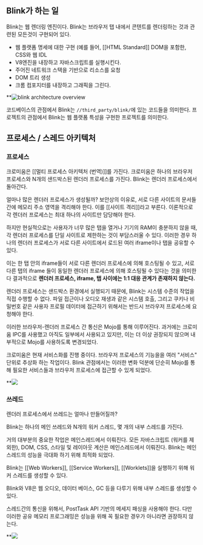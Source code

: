 ## Blink가 하는 일

Blink는 웹 렌더링 엔진이다. Blink는 브라우저 탭 내에서 콘텐트를 렌더링하는 것과 관련된 모든것이 구현되어 있다.

- 웹 플랫폼 명세에 대한 구현 (예를 들어, [[HTML Standard]] DOM을 포함한, CSS와 웹 IDL
- V8엔진을 내장하고 자바스크립트를 실행시킨다.
- 주어진 네트워크 스택을 기반으로 리소스를 요청
- DOM 트리 생성
- 크롬 컴포지터를 내장하고 그래픽을 그린다.


**![blink architecture overview](https://lh7-rt.googleusercontent.com/docsz/AD_4nXcTwceLGlhl_tz2-_owU-H8MRqnnP8AI6prCXQ2fREd_ojT-XguynoSpiJ6EtLxzSfXNctP3ahnmppvD9QEvUmbPNTzxbN8Qyqbor7Mqu7U-J0U7169ehS37MdIPR5-WG7oAMzBswh967Z4dpgkCjy6yA?key=Et97q4nHQxscz-mVQ1bXfw)

코드베이스의 관점에서 Blink는 `//third_party/blink/`에 있는 코드들을 의미한다. 프로젝트의 관점에서 Blink는 웹 플랫폼 특성을 구현한 프로젝트를 의미한다.

## 프로세스 / 스레드 아키텍처

### 프로세스

크로미움은 [[멀티 프로세스 아키텍처 (번역)]]를 가진다. 크로미움은 하나의 브라우저 프로세스와 N개의 샌드박스된 렌더러 프로세스를 가진다. Blink는 렌더러 프로세스에서 돌아간다.

얼마나 많은 렌더러 프로세스가 생성될까? 보안상의 이유로, 서로 다른 사이트의 문서들 간에 메모리 주소 영역을 격리해야 한다. 이를 [[사이트 격리]]라고 부른다. 이론적으로 각 렌더러 프로세스는 최대 하나의 사이트만 담당해야 한다.

하지만 현실적으로는 사용자가 너무 많은 탭을 열거나 기기의 RAM이 충분하지 않을 때, 각 렌더러 프로세스를 단일 사이트로 제한하는 것이 부담스러울 수 있다. 이러한 경우 하나의 렌더러 프로세스가 서로 다른 사이트에서 로드된 여러 iframe이나 탭을 공유할 수 있다.

이는 한 탭 안의 iframe들이 서로 다른 렌더러 프로세스에 의해 호스팅될 수 있고, 서로 다른 탭의 iframe 들이 동일한 렌더러 프로세스에 의해 호스팅될 수 있다는 것을 의미한다 결과적으로 **렌더러 프로세스, iframe, 탭 사이에는 1:1 대응 관계가 존재하지 않는다.**

렌더러 프로세스는 샌드박스 환경에서 실행되기 때문에, Blink는 시스템 수준의 작업을 직접 수행할 수 없다. 파일 접근이나 오디오 재생과 같은 시스템 호출, 그리고 쿠키나 비밀번호 같은 사용자 프로필 데이터에 접근하기 위해서는 반드시 브라우저 프로세스에 요청해야 한다.

이러한 브라우저-렌더러 프로세스 간 통신은 Mojo를 통해 이루어진다. 과거에는 크로미움 IPC를 사용했고 아직도 일부에서 사용되고 있지만, 이는 더 이상 권장되지 않으며 내부적으로 Mojo를 사용하도록 변경되었다.

크로미움은 현재 서비스화를 진행 중이다. 브라우저 프로세스의 기능을을 여러 "서비스" 단위로 추상화 하는 작업이다. Blink 관점에서는 이러한 변화 덕분에 단순히 Mojo를 통해 필요한 서비스들과 브라우저 프로세스에 접근할 수 있게 되었다.

**![](https://lh7-rt.googleusercontent.com/docsz/AD_4nXeQsnuZWqGRXcyBzexOEQm6njIYYZVTW8_rQhU2x2_Bjaus0qv_YfYyjxoTnMMNc-iaisXAN90lVFSZRTqkd-iylvXnGKVKhasUdowrYLOyrSXhgtoKGXyFCB_t12IlXw477LLpO0s9Nm8-4LadJbosHA?key=Et97q4nHQxscz-mVQ1bXfw)

### 쓰레드

렌더러 프로세스에서 쓰레드는 얼마나 만들어질까?

Blink는 하나의 메인 쓰레드와 N개의 워커 스레드, 몇 개의 내부 스레드를 가진다.

거의 대부분의 중요한 작업은 메인스레드에서 이뤄진다. 모든 자바스크립트 (워커를 제외한), DOM, CSS, 스타일 및 레이아웃 계산은 메인스레드에서 이뤄진다. Blink는 메인 스레드의 성능을 극대화 하기 위해 최적화 되었다.

Blink는 [[Web Workers]], [[Service Workers]], [[Worklets]]을 실행하기 위해 워커 스레드를 생성할 수 있다.

Blink와 V8은 웹 오디오, 데이터 베이스, GC 등을 다루기 위해 내부 스레드를 생성할 수 있다.

스레드간의 통신을 위해서, PostTask API 기반의 메세지 패싱을 사용해야 한다. 다만 이러한 공유 메모리 프로그래밍은 성능을 위해 꼭 필요한 경우가 아니라면 권장하지 않는다.

**![](https://lh7-rt.googleusercontent.com/docsz/AD_4nXcc1r9S3EIpDf5-ygdYcwlEAOz-7GhZWFeHxy55E-fqNPW5EF7bu0KdW5qGV0EVqVsikXZLe4IKexErr7s3-6bM6RZ3T3iMrZqoSUEM6TKXZ0vqm16YLEMjpBflF10QinKk0CAuZk1OJC6LcnrhN_gRk30?key=Et97q4nHQxscz-mVQ1bXfw)


